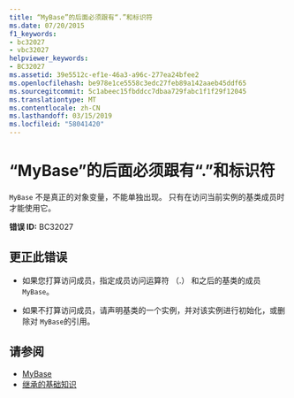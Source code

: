 ```yaml
---
title: “MyBase”的后面必须跟有“.”和标识符
ms.date: 07/20/2015
f1_keywords:
- bc32027
- vbc32027
helpviewer_keywords:
- BC32027
ms.assetid: 39e5512c-ef1e-46a3-a96c-277ea24bfee2
ms.openlocfilehash: be978e1ce5558c3edc27feb89a142aaeb45ddf65
ms.sourcegitcommit: 5c1abeec15fbddcc7dbaa729fabc1f1f29f12045
ms.translationtype: MT
ms.contentlocale: zh-CN
ms.lasthandoff: 03/15/2019
ms.locfileid: "58041420"
---
```

# <a name="mybase-must-be-followed-by--and-an-identifier"></a>“MyBase”的后面必须跟有“.”和标识符
`MyBase` 不是真正的对象变量，不能单独出现。 只有在访问当前实例的基类成员时才能使用它。  
  
 **错误 ID:** BC32027  
  
## <a name="to-correct-this-error"></a>更正此错误  
  
-   如果您打算访问成员，指定成员访问运算符 （.） 和之后的基类的成员`MyBase`。  
  
-   如果不打算访问成员，请声明基类的一个实例，并对该实例进行初始化，或删除对 `MyBase`的引用。  
  
## <a name="see-also"></a>请参阅

- [MyBase](~/docs/visual-basic/programming-guide/program-structure/me-my-mybase-and-myclass.md#mybase)
- [继承的基础知识](../../visual-basic/programming-guide/language-features/objects-and-classes/inheritance-basics.md)
